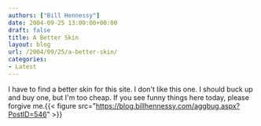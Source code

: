```yaml
---
authors: ["Bill Hennessy"]
date: 2004-09-25 13:00:00+00:00
draft: false
title: A Better Skin
layout: blog
url: /2004/09/25/a-better-skin/
categories:
- Latest
---
```


I have to find a better skin for this site.  I don't like this one.  I should buck up and buy one, but I'm too cheap.  If you see funny things here today, please forgive me.{{< figure src="https://blog.billhennessy.com/aggbug.aspx?PostID=546" >}}

